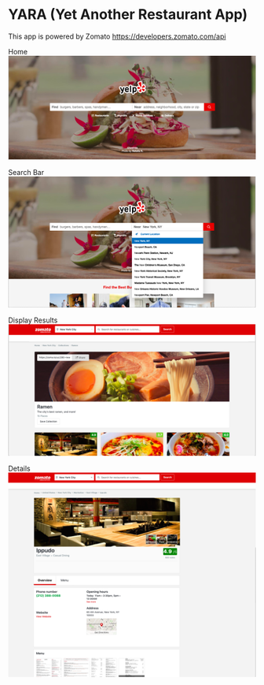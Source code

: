 # YARA (Yet Another Restaurant App)

This app is powered by Zomato
https://developers.zomato.com/api

Home
![Image](https://github.com/KeigoAlexTanaka/Restaurant_App/blob/master/src/assets/img01.png?raw=true)

Search Bar
![Image](https://github.com/KeigoAlexTanaka/Restaurant_App/blob/master/src/assets/img02.png?raw=true)

Display Results
![Image](https://github.com/KeigoAlexTanaka/Restaurant_App/blob/master/src/assets/img03.png?raw=true)

Details
![Image](https://github.com/KeigoAlexTanaka/Restaurant_App/blob/master/src/assets/img04.png?raw=true)